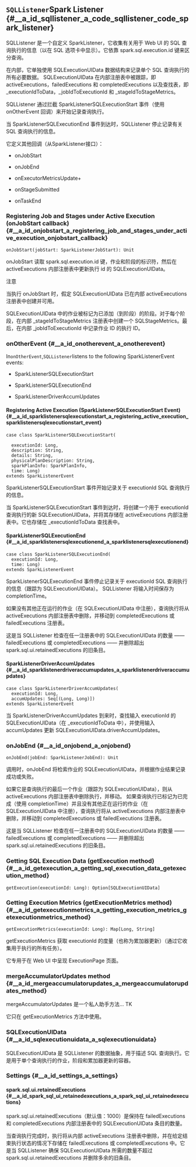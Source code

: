 ## `SQLListener`Spark Listener {#__a_id_sqllistener_a_code_sqllistener_code_spark_listener}

SQLListener 是一个自定义 SparkListener，它收集有关用于 Web UI 的 SQL 查询执行的信息（以在 SQL 选项卡中显示）。它依靠 spark.sql.execution.id 键来区分查询。

在内部，它单独使用 SQLExecutionUIData 数据结构来记录单个 SQL 查询执行的所有必要数据。 SQLExecutionUIData 在内部注册表中被跟踪，即 activeExecutions，failedExecutions 和 completedExecutions  以及查找表，即 \_executionIdToData，\_jobIdToExecutionId 和 \_stageIdToStageMetrics。

SQLListener 通过拦截 SparkListenerSQLExecutionStart 事件（使用 onOtherEvent 回调）来开始记录查询执行。

当 SparkListenerSQLExecutionEnd 事件到达时，SQLListener 停止记录有关 SQL 查询执行的信息。

它定义其他回调（从SparkListener接口）：

* onJobStart

* onJobEnd

* onExecutorMetricsUpdate+

* onStageSubmitted

* onTaskEnd

### Registering Job and Stages under Active Execution \(onJobStart callback\) {#__a_id_onjobstart_a_registering_job_and_stages_under_active_execution_onjobstart_callback}

```
onJobStart(jobStart: SparkListenerJobStart): Unit
```

onJobStart 读取 spark.sql.execution.id 键，作业和阶段的标识符，然后在 activeExecutions 内部注册表中更新执行 id 的 SQLExecutionUIData。

注意

当执行 onJobStart 时，假定 SQLExecutionUIData 已在内部 activeExecutions 注册表中创建并可用。

SQLExecutionUIData 中的作业被标记为已添加（到阶段）的阶段。对于每个阶段，在内部 \_stageIdToStageMetrics 注册表中创建一个 SQLStageMetrics。最后，在内部 \_jobIdToExecutionId 中记录作业 ID 的执行 ID。

### onOtherEvent {#__a_id_onotherevent_a_onotherevent}

In`onOtherEvent`,`SQLListener`listens to the following SparkListenerEvent events:

* SparkListenerSQLExecutionStart

* SparkListenerSQLExecutionEnd

* SparkListenerDriverAccumUpdates

#### Registering Active Execution \(SparkListenerSQLExecutionStart Event\) {#__a_id_sparklistenersqlexecutionstart_a_registering_active_execution_sparklistenersqlexecutionstart_event}

```
case class SparkListenerSQLExecutionStart(

  executionId: Long,
  description: String,
  details: String,
  physicalPlanDescription: String,
  sparkPlanInfo: SparkPlanInfo,
  time: Long)
extends SparkListenerEvent
```

SparkListenerSQLExecutionStart 事件开始记录关于 executionId SQL 查询执行的信息。

当 SparkListenerSQLExecutionStart 事件到达时，将创建一个用于 executionId 查询执行的新 SQLExecutionUIData，并将其存储在 activeExecutions 内部注册表中。它也存储在 \_executionIdToData 查找表中。

#### SparkListenerSQLExecutionEnd {#__a_id_sparklistenersqlexecutionend_a_sparklistenersqlexecutionend}

```
case class SparkListenerSQLExecutionEnd(
  executionId: Long,
  time: Long)
extends SparkListenerEvent
```

SparkListenerSQLExecutionEnd 事件停止记录关于 executionId SQL 查询执行的信息（跟踪为 SQLExecutionUIData）。  SQLListener 将输入时间保存为 completionTime。

如果没有其他正在运行的作业（在 SQLExecutionUIData 中注册），查询执行将从 activeExecutions 内部注册表中删除，并移动到 completedExecutions 或 failedExecutions 注册表。

这是当 SQLListener 检查在任一注册表中的 SQLExecutionUIData 的数量 —— failedExecutions 或 completedExecutions —— 并删除超出 spark.sql.ui.retainedExecutions 的旧条目。

#### SparkListenerDriverAccumUpdates {#__a_id_sparklistenerdriveraccumupdates_a_sparklistenerdriveraccumupdates}

```
case class SparkListenerDriverAccumUpdates(
  executionId: Long,
  accumUpdates: Seq[(Long, Long)])
extends SparkListenerEvent
```

当 SparkListenerDriverAccumUpdates 到来时，查找输入 executionId 的 SQLExecutionUIData（在 \_executionIdToData 中），并使用输入 accumUpdates 更新 SQLExecutionUIData.driverAccumUpdates。

### onJobEnd {#__a_id_onjobend_a_onjobend}

```
onJobEnd(jobEnd: SparkListenerJobEnd): Unit
```

调用时，onJobEnd 将检索作业的 SQLExecutionUIData，并根据作业结果记录成功或失败。

如果它是查询执行的最后一个作业（跟踪为 SQLExecutionUIData），则从 activeExecutions 内部注册表中删除执行，并移动。 如果查询执行已标记为已完成（使用 completionTime）并且没有其他正在运行的作业（在 SQLExecutionUIData 中注册），查询执行将从 activeExecutions 内部注册表中删除，并移动到 completedExecutions 或 failedExecutions 注册表。

这是当 SQLListener 检查在任一注册表中的 SQLExecutionUIData 的数量 —— failedExecutions 或 completedExecutions —— 并删除超出 spark.sql.ui.retainedExecutions 的旧条目。

### Getting SQL Execution Data \(getExecution method\) {#__a_id_getexecution_a_getting_sql_execution_data_getexecution_method}

```
getExecution(executionId: Long): Option[SQLExecutionUIData]
```

### Getting Execution Metrics \(getExecutionMetrics method\) {#__a_id_getexecutionmetrics_a_getting_execution_metrics_getexecutionmetrics_method}

```
getExecutionMetrics(executionId: Long): Map[Long, String]
```

getExecutionMetrics 获取 executionId 的度量（也称为累加器更新）（通过它收集用于执行的所有任务）。

它专用于在 Web UI 中呈现 ExecutionPage 页面。

### mergeAccumulatorUpdates method {#__a_id_mergeaccumulatorupdates_a_mergeaccumulatorupdates_method}

mergeAccumulatorUpdates 是一个私人助手方法... TK

它只在 getExecutionMetrics 方法中使用。

### SQLExecutionUIData {#__a_id_sqlexecutionuidata_a_sqlexecutionuidata}

SQLExecutionUIData 是 SQLListener 的数据抽象，用于描述 SQL 查询执行。它是用于单个查询执行的作业，阶段和累加器更新的容器。

### Settings {#__a_id_settings_a_settings}

#### spark.sql.ui.retainedExecutions {#__a_id_spark_sql_ui_retainedexecutions_a_spark_sql_ui_retainedexecutions}

spark.sql.ui.retainedExecutions（默认值：1000）是保持在 failedExecutions 和 completedExecutions 内部注册表中的 SQLExecutionUIData 条目的数量。

当查询执行完成时，执行将从内部 activeExecutions 注册表中删除，并在给定结束执行状态的情况下存储在 failedExecutions 或 completedExecutions 中。它是当 SQLListener 确保 SQLExecutionUIData 所需的数量不超过 spark.sql.ui.retainedExecutions 并删除多余的旧条目。

